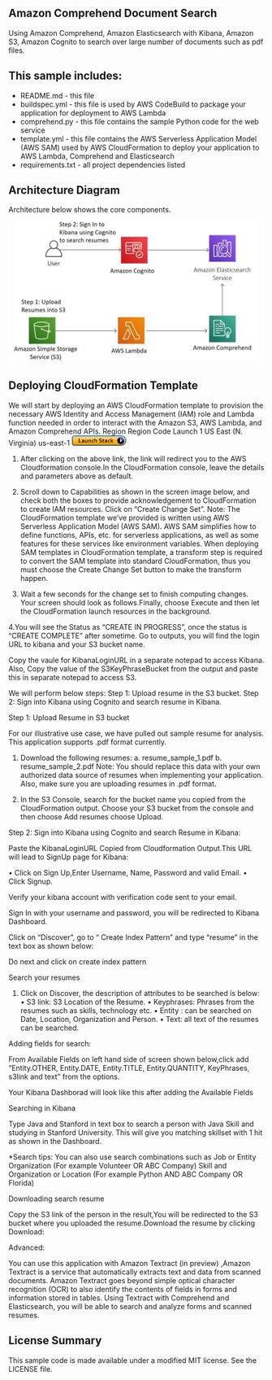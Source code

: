 ## Amazon Comprehend Document Search

Using Amazon Comprehend, Amazon Elasticsearch with Kibana, Amazon S3, Amazon Cognito to search over large number of documents such as pdf files.


## This sample includes:

* README.md - this file
* buildspec.yml - this file is used by AWS CodeBuild to package your
  application for deployment to AWS Lambda
* comprehend.py - this file contains the sample Python code for the web service
* template.yml - this file contains the AWS Serverless Application Model (AWS SAM) used
  by AWS CloudFormation to deploy your application to AWS Lambda, Comprehend and Elasticsearch
* requirements.txt - all project dependencies listed

## Architecture Diagram

Architecture below shows the core components. 

![](arch.png)

## Deploying CloudFormation Template

We will start by deploying an AWS CloudFormation template to provision the necessary AWS Identity and Access Management (IAM) role and Lambda function needed in order to interact with the Amazon S3, AWS Lambda, and Amazon Comprehend APIs.
	Region	Region Code	Launch
1	US East 
(N. Virginia)	us-east-1	  [![button](launchstack.png)](https://console.aws.amazon.com/cloudformation/home?region=us-east-1#/stacks/create/review?stackName=resume&templateURL=https://s3.amazonaws.com/aws-codestar-us-east-1-820570838999-test-pipe/template-export.yml)


1.	After clicking on the above link, the link will redirect you to the AWS Cloudformation console.In the CloudFormation console, leave the details and parameters above as default.
2.	Scroll down to Capabilities  as shown in the screen image below, and check both the boxes to provide acknowledgement to CloudFormation to create IAM resources. Click on “Create Change Set”.
Note: The CloudFormation template we’ve provided is written using AWS Serverless Application Model (AWS SAM). AWS SAM simplifies how to define functions, APIs, etc. for serverless applications, as well as some features for these services like environment variables. When deploying SAM templates in CloudFormation template, a transform step is required to convert the SAM template into standard CloudFormation, thus you must choose the Create Change Set button to make the transform happen.



  3. Wait a few seconds for the change set to finish computing changes. Your screen should look as follows.Finally, choose Execute and then let the CloudFormation launch resources in the background.


4.You will see the Status as “CREATE IN PROGRESS”, once the status is “CREATE COMPLETE” after sometime. Go to outputs, you will find the login URL to kibana and your S3 bucket name.


Copy the vaule for KibanaLoginURL in a separate notepad to access Kibana.
Also, Copy the value of the S3KeyPhraseBucket from the output and paste this in separate notepad to access S3.

We will perform below steps:
Step 1: Upload resume in the S3 bucket.
Step 2: Sign into Kibana using Cognito and search resume in Kibana.

Step 1: Upload Resume in S3 bucket

For our illustrative use case, we have pulled out sample resume for analysis. This application supports .pdf format currently.
1.	Download the following  resumes:
a.	resume_sample_1.pdf
b.	resume_sample_2.pdf
Note:  You should replace this data with your own authorized data source of resumes when implementing your application. Also, make sure you are uploading resumes in .pdf format.

2. In the S3 Console, search for the bucket name you copied from the CloudFormation output. Choose your S3 bucket from the console and then choose Add resumes choose Upload.


 Step 2: Sign into Kibana using Cognito and search Resume in Kibana:

Paste the KibanaLoginURL Copied from Cloudformation Output.This URL will lead to SignUp page for Kibana:

•	Click on Sign Up,Enter Username, Name, Password and  valid Email. 
•	Click Signup.


Verify your kibana account with verification code sent to your email.


Sign In with your username and password, you will be redirected to Kibana Dashboard.

Click on “Discover”, go to “ Create Index Pattern” and type “resume” in the text box as shown below:


Do next and click on create index pattern


Search your resumes

1.	Click on Discover, the description of attributes to be searched is below:
•	S3 link:  S3 Location of the Resume.
•	Keyphrases: Phrases from the resumes such as skills, technology etc.
•	Entity : can be searched on Date, Location, Organization and Person.
•	Text: all text of the resumes can be searched.


Adding fields for search:

From Available Fields on left hand side of screen shown below,click add “Entity.OTHER, Entity.DATE, Entity.TITLE, Entity.QUANTITY, KeyPhrases, s3link and text” from the options.

Your Kibana Dashborad will look like this after adding the Available Fields


Searching in Kibana

Type Java and Stanford in text box to search a person with Java Skill and studying in Stanford University. This will give you matching skillset with 1 hit as shown in the Dashboard.


*Search tips: You can also use search combinations such as
Job or Entity Organization (For example Volunteer OR ABC Company)
Skill and Organization or Location (For example Python AND ABC Company OR Florida)


Downloading search resume

Copy the S3 link of the person in the result,You will be redirected to the S3 bucket where you uploaded the resume.Download the resume by clicking Download:




Advanced:

You can use this application with Amazon Textract (in preview) ,Amazon Textract is a service that automatically extracts text and data from scanned documents. Amazon Textract goes beyond simple optical character recognition (OCR) to also identify the contents of fields in forms and information stored in tables.
Using Textract with Comprehend and Elasticsearch, you will be able to search and analyze forms and scanned resumes.


## License Summary

This sample code is made available under a modified MIT license. See the LICENSE file.

